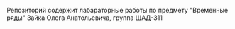 Репозиторий содержит лабараторные работы по предмету "Временные ряды" Зайка Олега Анатольевича, группа ШАД-311

